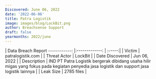 ```yaml
---
Discovered: June 06, 2022
date: '2022-06-06'
title: Patra Logistik
image: images/blog/LockBit.png
author: Breachsense Support
draft: false
yearmonths: 2022/june
---
```



| Data Breach Report
------------:   |:-------------:    | :-----:|
| Victim    | patralogistik.com      | 
| Threat Actor    | LockBit      | 
| Date Discovered    | Jun 06, 2022      | 
| Description    | IND PT Patra Logistik bergerak dibidang usaha hilir migas yang fokus pada kegiatan penyedia jasa logistik dan support jasa logistik lainnya      | 
| Leak Size    | 2785 files      | 

